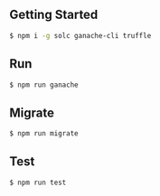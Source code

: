 ## Getting Started

```bash
$ npm i -g solc ganache-cli truffle
```

## Run

```bash
$ npm run ganache
```

## Migrate

```bash
$ npm run migrate
```

## Test

```bash
$ npm run test
```
